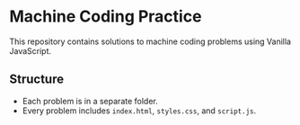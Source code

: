 # Machine Coding Practice

This repository contains solutions to machine coding problems using Vanilla JavaScript.

## Structure
- Each problem is in a separate folder.
- Every problem includes `index.html`, `styles.css`, and `script.js`.
